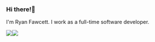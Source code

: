 ### Hi there!👋

I'm Ryan Fawcett. I work as a full-time software developer.

<div style="display: flex">
  <img src="https://github-readme-stats.vercel.app/api?username=ryanfawcett&show_icons=true&hide_border=true&hide_title=true" />
  <img src="https://github-readme-stats.vercel.app/api/top-langs/?username=ryanfawcett&hide=html&hide_border=true&layout=" />
</div>

[comment]: <> (https://github-readme-stats.vercel.app/api/top-langs/?username=ryanfawcett&hide=html&hide_border=true&layout=compact)
